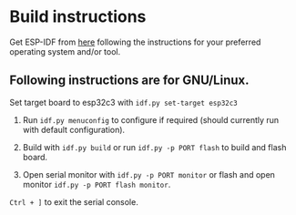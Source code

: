 # Build instructions
Get ESP-IDF from [here](https://docs.espressif.com/projects/esp-idf/en/latest/esp32c3/get-started/index.html#ide) following the instructions for your preferred operating system and/or tool.

## Following instructions are for GNU/Linux.

Set target board to esp32c3 with `idf.py set-target esp32c3`

1. Run `idf.py menuconfig` to configure if required (should currently run with default configuration).

2. Build with `idf.py build` or run `idf.py -p PORT flash` to build and flash board.

3. Open serial monitor with `idf.py -p PORT monitor` or flash and open monitor `idf.py -p PORT flash monitor`.

`Ctrl + ]` to exit the serial console.


